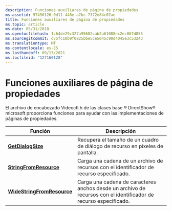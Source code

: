 ```yaml
---
description: Funciones auxiliares de página de propiedades
ms.assetid: 97450126-0d11-448e-a7bc-7372e84c07ae
title: Funciones auxiliares de página de propiedades
ms.topic: article
ms.date: 05/31/2018
ms.openlocfilehash: 1c64de29c327a95682cab2a61088ec2ec067d855
ms.sourcegitcommit: d75fc10b9f0825bbe5ce5045c90d4045e3c53243
ms.translationtype: MT
ms.contentlocale: es-ES
ms.lasthandoff: 09/13/2021
ms.locfileid: "127160128"
---
```

# <a name="property-page-helper-functions"></a>Funciones auxiliares de página de propiedades

El archivo de encabezado Videoctl.h de las clases base ® DirectShow® microsoft proporciona funciones para ayudar con las implementaciones de páginas de propiedades.



| Función                                                 | Descripción                                                                            |
|----------------------------------------------------------|----------------------------------------------------------------------------------------|
| [**GetDialogSize**](getdialogsize.md)                   | Recupera el tamaño de un cuadro de diálogo de recurso en píxeles de pantalla.                          |
| [**StringFromResource**](stringfromresource.md)         | Carga una cadena de un archivo de recursos con el identificador de recurso especificado.                |
| [**WideStringFromResource**](widestringfromresource.md) | Carga una cadena de caracteres anchos desde un archivo de recursos con el identificador de recurso especificado. |



 

 

 



